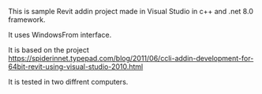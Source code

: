 This is sample Revit addin project made in Visual Studio in c++ and .net 8.0 framework.

It uses WindowsFrom interface.

It is based on the project https://spiderinnet.typepad.com/blog/2011/06/ccli-addin-development-for-64bit-revit-using-visual-studio-2010.html

It is tested in two diffrent computers.
